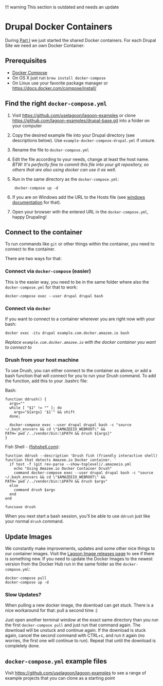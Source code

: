 !!! warning
    This section is outdated and needs an update


#  Drupal Docker Containers


During [Part I](./local_docker_development.md#part-i-shared-docker-containers) we just started the shared Docker containers. For each Drupal Site we need an own Docker Container:

## Prerequisites
  * [Docker Compose](https://docs.docker.com/compose/install/)
  * On OS X just run `brew install docker-compose`
  * On Linux use your favorite package manager or <https://docs.docker.com/compose/install/>

##  Find the right `docker-compose.yml`

1. Visit https://github.com/uselagoon/lagoon-examples or clone https://github.com/lagoon-examples/drupal-base.git into a folder on your computer
2. Copy the desired example file into your Drupal directory (see descriptions below). Use `example-docker-compose-drupal.yml` if unsure.
3. Rename the file to `docker-compose.yml`
4. Edit the file according to your needs, change at least the host name. _BTW: It's perfectly fine to commit this file into your git repository, so others that are also using docker can use it as well._
5. Run in the same directory as the `docker-compose.yml`:

        docker-compose up -d
6. If you are on Windows add the URL to the Hosts file (see [windows documentation](local_docker_development.md) for that).
7. Open your browser with the entered URL in the `docker-compose.yml`, happy Drupaling!

## Connect to the container

To run commands like `git` or other things within the container, you need to connect to the container.

There are two ways for that:

### Connect via `docker-compose` (easier)

This is the easier way, you need to be in the same folder where also the `docker-compose.yml` for that to work:

    docker-compose exec --user drupal drupal bash

### Connect via `docker`

If you want to connect to a container wherever you are right now with your bash:

	docker exec -itu drupal example.com.docker.amazee.io bash

*Replace `example.com.docker.amazee.io` with the docker container you want to connect to*

### Drush from your host machine

To use Drush, you can either connect to the container as above, or add a bash function that will connect for you to run your Drush command. To add the function, add this to your .bashrc file:

Bash:
```
function ddrush() {
  args=""
  while [ "$1" != "" ]; do
    args="${args} '$1'" && shift
  done;

  docker-compose exec --user drupal drupal bash -c "source ~/.bash_envvars && cd \"$AMAZEEIO_WEBROOT\" && PATH=`pwd`/../vendor/bin:\$PATH && drush ${args}"
}
```

Fish Shell - ([fishshell.com](https://fishshell.com/)):
```
function ddrush --description 'Drush fish (friendly interactive shell) function that detects Amazee.io Docker container. '
  if test -f (git rev-parse --show-toplevel)/.amazeeio.yml
    echo "Using Amazee.io Docker Container Drush"
    command docker-compose exec --user drupal drupal bash -c "source ~/.bash_envvars && cd \"$AMAZEEIO_WEBROOT\" && PATH=`pwd`/../vendor/bin:\$PATH && drush $argv"
  else
    command drush $argv
  end
end

funcsave drush
```

When you next start a bash session, you'll be able to use `ddrush` just like your normal `drush` command.

## Update Images

We constantly make improvements, updates and some other nice things to our container images. Visit the [Lagoon Image releases page](https://github.com/uselagoon/lagoon-images/releases) to see if there is something new. If you need to update the Docker Images to the newest version from the Docker Hub run in the same folder as the `docker-compose.yml`:

	docker-compose pull
	docker-compose up -d

### Slow Updates?

When pulling a new docker image, the download can get stuck. There is a nice workaround for that: pull a second time :)

Just open another terminal window at the exact same directory than you run the first `docker-compose pull` and just run that command again. The download will be unstuck and continue again. If the download is stuck again, cancel the second command with CTRL+c, and run it again (no worries, the first one will continue to run). Repeat that until the download is completely done.


## `docker-compose.yml` example files

Visit https://github.com/uselagoon/lagoon-examples to see a range of example projects that you can clone as a starting point
